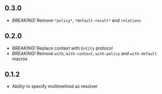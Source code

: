 ## 0.3.0

* *BREAKING!* Remove `*policy*`, `*default-result*` and `relations`

## 0.2.0

* *BREAKING!* Replace context with `Entity` protocol
* *BREAKING!* Remove `with`, `with-context`, `with-policy` and `with-default` macros

## 0.1.2

* Ability to specify multimethod as resolver
